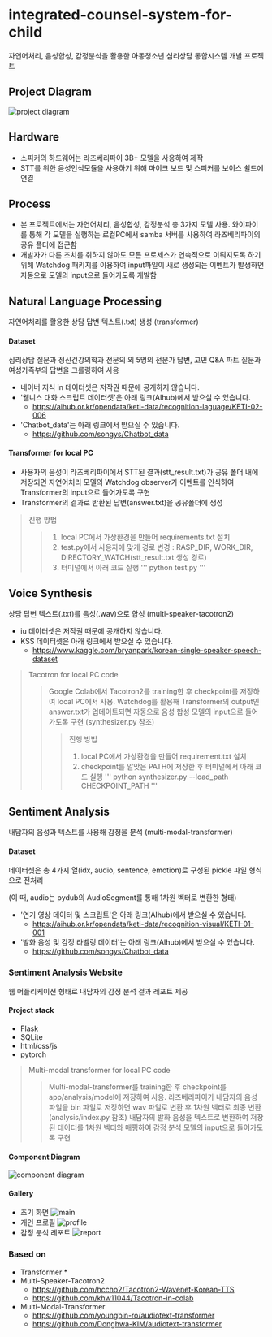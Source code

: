 # integrated-counsel-system-for-child
자연어처리, 음성합성, 감정분석을 활용한 아동청소년 심리상담 통합시스템 개발 프로젝트

## Project Diagram

![project diagram](https://user-images.githubusercontent.com/58056141/124941849-15065080-e046-11eb-88a2-ac56a929c277.JPG)

## Hardware
- 스피커의 하드웨어는 라즈베리파이 3B+ 모델을 사용하여 제작
- STT를 위한 음성인식모듈을 사용하기 위해 마이크 보드 및 스피커를 보이스 쉴드에 연결

## Process
* 본 프로젝트에서는 자연어처리, 음성합성, 감정분석 총 3가지 모델 사용. 와이파이를 통해 각 모델을 실행하는 로컬PC에서 samba 서버를 사용하여 라즈베리파이의 공유 폴더에 접근함
* 개발자가 다른 조치를 취하지 않아도 모든 프로세스가 연속적으로 이뤄지도록 하기 위해 Watchdog 패키지를 이용하여 input파일이 새로 생성되는 이벤트가 발생하면 자동으로 모델의 input으로 들어가도록 개발함

## Natural Language Processing
자연어처리를 활용한 상담 답변 텍스트(.txt) 생성 (transformer)
#### Dataset
심리상담 질문과 정신건강의학과 전문의 외 5명의 전문가 답변, 고민 Q&A 파트 질문과 여성가족부의 답변을 크롤링하여 사용
* 네이버 지식 in 데이터셋은 저작권 때문에 공개하지 않습니다.
* '웰니스 대화 스크립트 데이터셋'은 아래 링크(AIhub)에서 받으실 수 있습니다. 
   * https://aihub.or.kr/opendata/keti-data/recognition-laguage/KETI-02-006
* 'Chatbot_data'는 아래 링크에서 받으실 수 있습니다.
   * https://github.com/songys/Chatbot_data
#### Transformer for local PC
* 사용자의 음성이 라즈베리파이에서 STT된 결과(stt_result.txt)가 공유 폴더 내에 저장되면 자연어처리 모델의 Watchdog observer가 이벤트를 인식하여 Transformer의 input으로 들어가도록 구현
* Transformer의 결과로 반환된 답변(answer.txt)을 공유폴더에 생성
> 진행 방법
> > 1. local PC에서 가상환경을 만들어 requirements.txt 설치
> > 2. test.py에서 사용자에 맞게 경로 변경 : 
         RASP_DIR, WORK_DIR, DIRECTORY_WATCH(stt_result.txt 생성 경로) 
> > 3. 터미널에서 아래 코드 실행
'''
python test.py
'''

## Voice Synthesis
상담 답변 텍스트(.txt)를 음성(.wav)으로 합성 (multi-speaker-tacotron2)
* iu 데이터셋은 저작권 때문에 공개하지 않습니다.
* KSS 데이터셋은 아래 링크에서 받으실 수 있습니다.
    * https://www.kaggle.com/bryanpark/korean-single-speaker-speech-dataset 
> Tacotron for local PC code
> > Google Colab에서 Tacotron2를 training한 후 checkpoint를 저장하여 local PC에서 사용.
> > Watchdog를 활용해 Transformer의 output인 answer.txt가 업데이트되면 자동으로 음성 합성 모델의 input으로 들어가도록 구현 (synthesizer.py 참조)
> > > 진행 방법
> > > 1. local PC에서 가상환경을 만들어 requirement.txt 설치
> > > 2. checkpoint를 알맞은 PATH에 저장한 후 터미널에서 아래 코드 실행
'''
python synthesizer.py --load_path CHECKPOINT_PATH
'''

## Sentiment Analysis
내담자의 음성과 텍스트를 사용해 감정을 분석 (multi-modal-transformer)
#### Dataset
데이터셋은 총 4가지 열(idx, audio, sentence, emotion)로 구성된 pickle 파일 형식으로 전처리

(이 때, audio는 pydub의 AudioSegment를 통해 1차원 벡터로 변환한 형태)
* '연기 영상 데이터 및 스크립트'은 아래 링크(AIhub)에서 받으실 수 있습니다. 
   * https://aihub.or.kr/opendata/keti-data/recognition-visual/KETI-01-001
* '발화 음성 및 감정 라벨링 데이터'는 아래 링크(AIhub)에서 받으실 수 있습니다. 
   * https://github.com/songys/Chatbot_data

### Sentiment Analysis Website
웹 어플리케이션 형태로 내담자의 감정 분석 결과 레포트 제공
#### Project stack
* Flask
* SQLite
* html/css/js
* pytorch
> Multi-modal transformer for local PC code
> > Multi-modal-transformer를 training한 후 checkpoint를 app/analysis/model에 저장하여 사용.
> > 라즈베리파이가 내담자의 음성 파일을 bin 파일로 저장하면 wav 파일로 변환 후 1차원 벡터로 최종 변환 (analysis/index.py 참조)
> > 내담자의 발화 음성을 텍스트로 변환하여 저장된 데이터를 1차원 벡터와 매핑하여 감정 분석 모델의 input으로 들어가도록 구현
#### Component Diagram

![component diagram](https://user-images.githubusercontent.com/58056141/124938738-8264b200-e043-11eb-891b-853ea74477d7.JPG)

#### Gallery
* 초기 화면
   ![main](https://user-images.githubusercontent.com/58056141/124940758-3581db00-e045-11eb-9035-a5ed0c5c13c3.JPG)
* 개인 프로필
   ![profile](https://user-images.githubusercontent.com/58056141/124940795-3e72ac80-e045-11eb-91a6-8d1e70abfdd6.JPG)
* 감정 분석 레포트
   ![report](https://user-images.githubusercontent.com/58056141/124940831-46cae780-e045-11eb-9ead-2ce4c54595c9.JPG)

### Based on
* Transformer
    * 
* Multi-Speaker-Tacotron2
    * https://github.com/hccho2/Tacotron2-Wavenet-Korean-TTS
    * https://github.com/khw11044/Tacotron-in-colab
* Multi-Modal-Transformer
    * https://github.com/youngbin-ro/audiotext-transformer
    * https://github.com/Donghwa-KIM/audiotext-transformer
